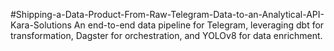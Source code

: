 #Shipping-a-Data-Product-From-Raw-Telegram-Data-to-an-Analytical-API-Kara-Solutions
An end-to-end data pipeline for Telegram, leveraging dbt for transformation, Dagster for orchestration, and YOLOv8 for data enrichment.
